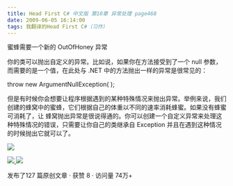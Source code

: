 ```yaml
---
title: Head First C# 中文版 第10章 异常处理 page468
date: 2009-06-05 16:14:00
tags: 我翻译的Head First C#（习作）
---
```

蜜蜂需要一个新的  OutOfHoney  异常

  

你的类可以抛出自定义的异常。比如说，如果你在方法接受到了一个  null  参数，而需要的是一个值，在此处与  .NET
中的方法抛出一样的异常是很常见的：

  

throw new ArgumentNullException( );

  

但是有时候你会想要让程序根据遇到的某种特殊情况来抛出异常。举例来说，我们创建的蜂窝中的蜜蜂，它们根据自己的体重以不同的速率消耗蜂蜜。如果没有蜂蜜可消耗了，让
蜂窝抛出异常是很说得通的。你可以创建一个自定义异常来处理这种特殊情况的错误，只需要让你自己的类继承自  Exception
并且在遇到这种情况的时候抛出它就可以了。

  

![](https://p-blog.csdn.net/images/p_blog_csdn_net/cuipengfei1/EntryImages/20090605/2009-06-05_15-12-40.jpg)



[ ![](https://profile.csdnimg.cn/5/2/5/3_cuipengfei1)
![](https://g.csdnimg.cn/static/user-reg-year/1x/11.png)
](https://blog.csdn.net/cuipengfei1)



发布了127 篇原创文章  ·  获赞 8  ·  访问量 74万+

